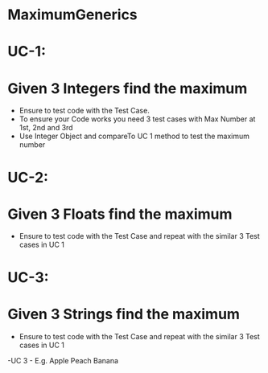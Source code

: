 # MaximumGenerics

# UC-1:<br>

# Given 3 Integers find the maximum<br>

- Ensure to test code with the Test Case.<br>
- To ensure your Code works you need 3
test cases with Max Number at 1st, 2nd
and 3rd<br>
- Use Integer Object and compareTo
UC 1 method to test the maximum number<br>

# UC-2:<br>
# Given 3 Floats find the maximum<br>

- Ensure to test code with the Test Case and
repeat with the similar 3 Test cases in UC 1<br>

# UC-3:<br>

# Given 3 Strings find the maximum

- Ensure to test code with the Test
Case and repeat with the similar 3
Test cases in UC 1<br>

-UC 3 - E.g. Apple Peach Banana<br>
